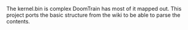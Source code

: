 The kernel.bin is complex DoomTrain has most of it mapped out. This project ports the basic structure from the wiki to
be able to parse the contents.